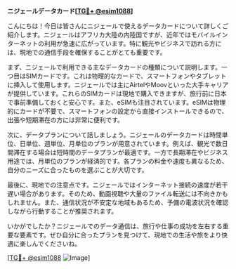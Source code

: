 **ニジェールデータカード[[TG💪+ @esim1088](https://t.me/s/esim1088)]**

こんにちは！今日は皆さんにニジェールで使えるデータカードについて詳しくご紹介します。ニジェールはアフリカ大陸の内陸国ですが、近年ではモバイルインターネットの利用が急速に広がっています。特に観光やビジネスで訪れる方には、現地での通信手段を確保することがとても重要です。

まず、ニジェールで利用できる主なデータカードの種類について説明します。一つ目はSIMカードです。これは物理的なカードで、スマートフォンやタブレットに挿入して使用します。ニジェールでは主にAirtelやMoovといった大手キャリアが提供しています。これらのSIMカードは現地で購入できますが、旅行前に日本で事前準備しておくと安心です。また、eSIMも注目されています。eSIMは物理的にカードが不要で、スマートフォンの設定から直接インストールできるので、出張や短期滞在の方には非常に便利です。

次に、データプランについて話しましょう。ニジェールのデータカードは時間単位、日単位、週単位、月単位のプランが用意されています。例えば、観光で数日間滞在する場合は短時間のデータプランが最適です。一方で長期滞在やビジネス用途では、月単位のプランが経済的です。各プランの料金や速度も異なるため、自分のニーズに合ったものを選ぶことが大切です。

最後に、現地での注意点です。ニジェールではインターネット接続の速度が若干遅い場合があります。そのため、動画視聴や大量のファイル転送には不向きかもしれません。また、通信状況が不安定な地域もあるため、予備の電波状況を確認しながら行動することが推奨されます。

いかがでしたか？ニジェールでのデータ通信は、旅行や仕事の成功を左右する重要な要素です。ぜひ自分に合ったプランを見つけて、現地での生活や旅をより快適に楽しんでくださいね。

[[TG💪+ @esim1088](https://t.me/s/esim1088) ![Image](https://i.postimg.cc/Y0z9fWf4/image.png)]